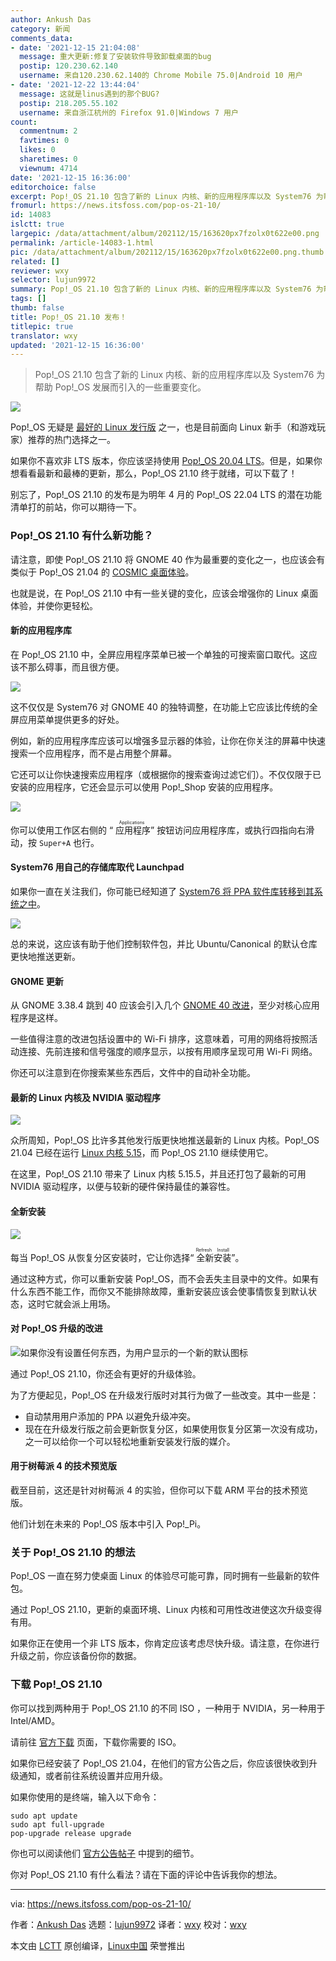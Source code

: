 ```yaml
---
author: Ankush Das
category: 新闻
comments_data:
- date: '2021-12-15 21:04:08'
  message: 重大更新:修复了安装软件导致卸载桌面的bug
  postip: 120.230.62.140
  username: 来自120.230.62.140的 Chrome Mobile 75.0|Android 10 用户
- date: '2021-12-22 13:44:04'
  message: 这就是linus遇到的那个BUG?
  postip: 218.205.55.102
  username: 来自浙江杭州的 Firefox 91.0|Windows 7 用户
count:
  commentnum: 2
  favtimes: 0
  likes: 0
  sharetimes: 0
  viewnum: 4714
date: '2021-12-15 16:36:00'
editorchoice: false
excerpt: Pop!_OS 21.10 包含了新的 Linux 内核、新的应用程序库以及 System76 为帮助 Pop!_OS 发展而引入的一些重要变化。
fromurl: https://news.itsfoss.com/pop-os-21-10/
id: 14083
islctt: true
largepic: /data/attachment/album/202112/15/163620px7fzolx0t622e00.png
permalink: /article-14083-1.html
pic: /data/attachment/album/202112/15/163620px7fzolx0t622e00.png.thumb.jpg
related: []
reviewer: wxy
selector: lujun9972
summary: Pop!_OS 21.10 包含了新的 Linux 内核、新的应用程序库以及 System76 为帮助 Pop!_OS 发展而引入的一些重要变化。
tags: []
thumb: false
title: Pop!_OS 21.10 发布！
titlepic: true
translator: wxy
updated: '2021-12-15 16:36:00'
---
```



> 
> Pop!\_OS 21.10 包含了新的 Linux 内核、新的应用程序库以及 System76 为帮助 Pop!\_OS 发展而引入的一些重要变化。
> 
> 
> 


![](/data/attachment/album/202112/15/163620px7fzolx0t622e00.png)


Pop!\_OS 无疑是 [最好的 Linux 发行版](https://itsfoss.com/best-linux-distributions/) 之一，也是目前面向 Linux 新手（和游戏玩家）推荐的热门选择之一。


如果你不喜欢非 LTS 版本，你应该坚持使用 [Pop!\_OS 20.04 LTS](https://itsfoss.com/pop-os-20-04-review/)。但是，如果你想看看最新和最棒的更新，那么，Pop!\_OS 21.10 终于就绪，可以下载了！


别忘了，Pop!\_OS 21.10 的发布是为明年 4 月的 Pop!\_OS 22.04 LTS 的潜在功能清单打的前站，你可以期待一下。


### Pop!\_OS 21.10 有什么新功能？


请注意，即使 Pop!\_OS 21.10 将 GNOME 40 作为最重要的变化之一，也应该会有类似于 Pop!\_OS 21.04 的 [COSMIC 桌面体验](https://news.itsfoss.com/pop-os-21-04-beta-release/)。


也就是说，在 Pop!\_OS 21.10 中有一些关键的变化，应该会增强你的 Linux 桌面体验，并使你更轻松。


#### 新的应用程序库


在 Pop!\_OS 21.10 中，全屏应用程序菜单已被一个单独的可搜索窗口取代。这应该不那么碍事，而且很方便。


![](/data/attachment/album/202112/15/163622xzroiuz4duuds1zq.png)


这不仅仅是 System76 对 GNOME 40 的独特调整，在功能上它应该比传统的全屏应用菜单提供更多的好处。


例如，新的应用程序库应该可以增强多显示器的体验，让你在你关注的屏幕中快速搜索一个应用程序，而不是占用整个屏幕。






它还可以让你快速搜索应用程序（或根据你的搜索查询过滤它们）。不仅仅限于已安装的应用程序，它还会显示可以使用 Pop!\_Shop 安装的应用程序。


![](/data/attachment/album/202112/15/163623t54n4yy4py4bwztu.png)


你可以使用工作区右侧的 “<ruby> 应用程序 <rt>  Applications </rt></ruby>” 按钮访问应用程序库，或执行四指向右滑动，按 `Super+A` 也行。


#### System76 用自己的存储库取代 Launchpad


如果你一直在关注我们，你可能已经知道了 [System76 将 PPA 软件库转移到其系统之中](https://news.itsfoss.com/pop-os-ppa-repo-move/)。


![](/data/attachment/album/202112/15/163624vxlz77xzk8u3e7k8.png)


总的来说，这应该有助于他们控制软件包，并比 Ubuntu/Canonical 的默认仓库更快地推送更新。


#### GNOME 更新


从 GNOME 3.38.4 跳到 40 应该会引入几个 [GNOME 40 改进](https://news.itsfoss.com/gnome-40-release/)，至少对核心应用程序是这样。


一些值得注意的改进包括设置中的 Wi-Fi 排序，这意味着，可用的网络将按照活动连接、先前连接和信号强度的顺序显示，以按有用顺序呈现可用 Wi-Fi 网络。


你还可以注意到在你搜索某些东西后，文件中的自动补全功能。


#### 最新的 Linux 内核及 NVIDIA 驱动程序


![](/data/attachment/album/202112/15/163624fmwqtb0nk7m00kmg.png)


众所周知，Pop!\_OS 比许多其他发行版更快地推送最新的 Linux 内核。Pop!\_OS 21.04 已经在运行 [Linux 内核 5.15](https://news.itsfoss.com/linux-kernel-5-15-release/)，而 Pop!\_OS 21.10 继续使用它。


在这里，Pop!\_OS 21.10 带来了 Linux 内核 5.15.5，并且还打包了最新的可用 NVIDIA 驱动程序，以便与较新的硬件保持最佳的兼容性。


#### 全新安装


![](/data/attachment/album/202112/15/163625ws89tt8toshost9o.png)


每当 Pop!\_OS 从恢复分区安装时，它让你选择“<ruby> 全新安装 <rt>  Refresh Install </rt></ruby>”。


通过这种方式，你可以重新安装 Pop!\_OS，而不会丢失主目录中的文件。如果有什么东西不能工作，而你又不能排除故障，重新安装应该会使事情恢复到默认状态，这时它就会派上用场。


#### 对 Pop!\_OS 升级的改进


![如果你没有设置任何东西，为用户显示的一个新的默认图标](/data/attachment/album/202112/15/163626moeogrorloo3gt99.png)


通过 Pop!\_OS 21.10，你还会有更好的升级体验。


为了方便起见，Pop!\_OS 在升级发行版时对其行为做了一些改变。其中一些是：


* 自动禁用用户添加的 PPA 以避免升级冲突。
* 现在在升级发行版之前会更新恢复分区，如果使用恢复分区第一次没有成功，之一可以给你一个可以轻松地重新安装发行版的媒介。


#### 用于树莓派 4 的技术预览版


截至目前，这还是针对树莓派 4 的实验，但你可以下载 ARM 平台的技术预览版。


他们计划在未来的 Pop!\_OS 版本中引入 Pop!\_Pi。


### 关于 Pop!\_OS 21.10 的想法


Pop!\_OS 一直在努力使桌面 Linux 的体验尽可能可靠，同时拥有一些最新的软件包。


通过 Pop!\_OS 21.10，更新的桌面环境、Linux 内核和可用性改进使这次升级变得有用。


如果你正在使用一个非 LTS 版本，你肯定应该考虑尽快升级。请注意，在你进行升级之前，你应该备份你的数据。


### 下载 Pop!\_OS 21.10


你可以找到两种用于 Pop!\_OS 21.10 的不同 ISO ，一种用于 NVIDIA，另一种用于 Intel/AMD。


请前往 [官方下载](https://pop.system76.com) 页面，下载你需要的 ISO。


如果你已经安装了 Pop!\_OS 21.04，在他们的官方公告之后，你应该很快收到升级通知，或者前往系统设置并应用升级。


如果你使用的是终端，输入以下命令：



```
sudo apt update
sudo apt full-upgrade
pop-upgrade release upgrade

```

你也可以阅读他们 [官方公告帖子](https://blog.system76.com/post/670564272872488960/popos-2110-has-landed) 中提到的细节。


你对 Pop!\_OS 21.10 有什么看法？请在下面的评论中告诉我你的想法。




---


via: <https://news.itsfoss.com/pop-os-21-10/>


作者：[Ankush Das](https://news.itsfoss.com/author/ankush/) 选题：[lujun9972](https://github.com/lujun9972) 译者：[wxy](https://github.com/wxy) 校对：[wxy](https://github.com/wxy)


本文由 [LCTT](https://github.com/LCTT/TranslateProject) 原创编译，[Linux中国](https://linux.cn/) 荣誉推出